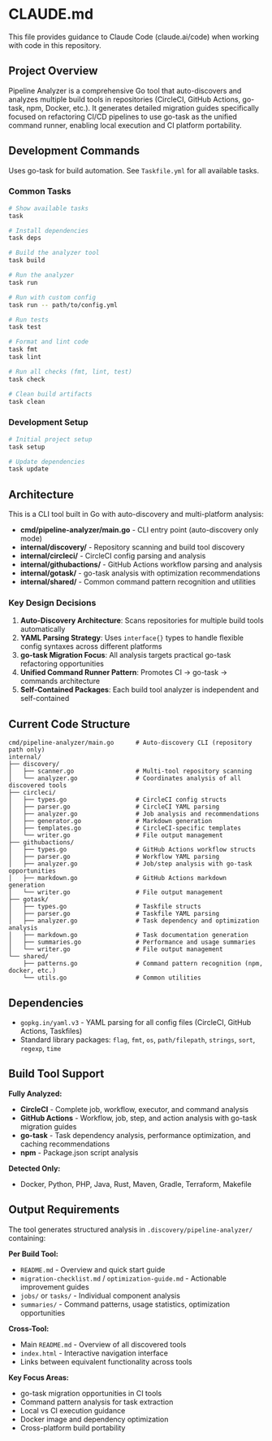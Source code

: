 # CLAUDE.md

This file provides guidance to Claude Code (claude.ai/code) when working with code in this repository.

## Project Overview

Pipeline Analyzer is a comprehensive Go tool that auto-discovers and analyzes multiple build tools in repositories (CircleCI, GitHub Actions, go-task, npm, Docker, etc.). It generates detailed migration guides specifically focused on refactoring CI/CD pipelines to use go-task as the unified command runner, enabling local execution and CI platform portability.

## Development Commands

Uses go-task for build automation. See `Taskfile.yml` for all available tasks.

### Common Tasks
```bash
# Show available tasks
task

# Install dependencies
task deps

# Build the analyzer tool
task build

# Run the analyzer
task run

# Run with custom config
task run -- path/to/config.yml

# Run tests
task test

# Format and lint code
task fmt
task lint

# Run all checks (fmt, lint, test)
task check

# Clean build artifacts
task clean
```

### Development Setup
```bash
# Initial project setup
task setup

# Update dependencies
task update
```

## Architecture

This is a CLI tool built in Go with auto-discovery and multi-platform analysis:

- **cmd/pipeline-analyzer/main.go** - CLI entry point (auto-discovery only mode)
- **internal/discovery/** - Repository scanning and build tool discovery  
- **internal/circleci/** - CircleCI config parsing and analysis
- **internal/githubactions/** - GitHub Actions workflow parsing and analysis
- **internal/gotask/** - go-task analysis with optimization recommendations
- **internal/shared/** - Common command pattern recognition and utilities

### Key Design Decisions

1. **Auto-Discovery Architecture**: Scans repositories for multiple build tools automatically
2. **YAML Parsing Strategy**: Uses `interface{}` types to handle flexible config syntaxes across different platforms
3. **go-task Migration Focus**: All analysis targets practical go-task refactoring opportunities
4. **Unified Command Runner Pattern**: Promotes CI → go-task → commands architecture
5. **Self-Contained Packages**: Each build tool analyzer is independent and self-contained

## Current Code Structure

```
cmd/pipeline-analyzer/main.go      # Auto-discovery CLI (repository path only)
internal/
├── discovery/
│   ├── scanner.go                 # Multi-tool repository scanning  
│   └── analyzer.go                # Coordinates analysis of all discovered tools
├── circleci/
│   ├── types.go                   # CircleCI config structs
│   ├── parser.go                  # CircleCI YAML parsing
│   ├── analyzer.go                # Job analysis and recommendations
│   ├── generator.go               # Markdown generation
│   ├── templates.go               # CircleCI-specific templates
│   └── writer.go                  # File output management
├── githubactions/
│   ├── types.go                   # GitHub Actions workflow structs
│   ├── parser.go                  # Workflow YAML parsing
│   ├── analyzer.go                # Job/step analysis with go-task opportunities
│   ├── markdown.go                # GitHub Actions markdown generation
│   └── writer.go                  # File output management
├── gotask/
│   ├── types.go                   # Taskfile structs
│   ├── parser.go                  # Taskfile YAML parsing
│   ├── analyzer.go                # Task dependency and optimization analysis
│   ├── markdown.go                # Task documentation generation
│   ├── summaries.go               # Performance and usage summaries
│   └── writer.go                  # File output management
└── shared/
    ├── patterns.go                # Command pattern recognition (npm, docker, etc.)
    └── utils.go                   # Common utilities
```

## Dependencies

- `gopkg.in/yaml.v3` - YAML parsing for all config files (CircleCI, GitHub Actions, Taskfiles)
- Standard library packages: `flag`, `fmt`, `os`, `path/filepath`, `strings`, `sort`, `regexp`, `time`

## Build Tool Support

**Fully Analyzed:**
- **CircleCI** - Complete job, workflow, executor, and command analysis
- **GitHub Actions** - Workflow, job, step, and action analysis with go-task migration guides
- **go-task** - Task dependency analysis, performance optimization, and caching recommendations
- **npm** - Package.json script analysis

**Detected Only:** 
- Docker, Python, PHP, Java, Rust, Maven, Gradle, Terraform, Makefile

## Output Requirements

The tool generates structured analysis in `.discovery/pipeline-analyzer/` containing:

**Per Build Tool:**
- `README.md` - Overview and quick start guide
- `migration-checklist.md` / `optimization-guide.md` - Actionable improvement guides
- `jobs/` or `tasks/` - Individual component analysis
- `summaries/` - Command patterns, usage statistics, optimization opportunities

**Cross-Tool:**
- Main `README.md` - Overview of all discovered tools
- `index.html` - Interactive navigation interface
- Links between equivalent functionality across tools

**Key Focus Areas:**
- go-task migration opportunities in CI tools
- Command pattern analysis for task extraction  
- Local vs CI execution guidance
- Docker image and dependency optimization
- Cross-platform build portability